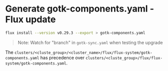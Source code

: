 # Generate gotk-components.yaml - Flux update

```bash
flux install --version v0.29.3 --export > gotk-components.yaml
```

> Note: Watch for "branch" in `gotk-sync.yaml` when testing the upgrade

The `clusters/<cluste_group>/<cluster_name>/flux/flux-system/gotk-components.yaml`
has precedence over `clusters/<cluste_group>/flux/flux-system/gotk-components.yaml`.
